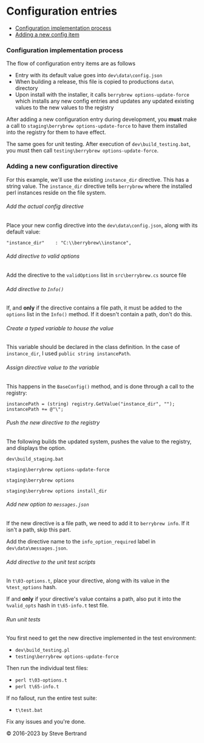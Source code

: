 # Configuration entries

- [Configuration implementation process](#configuration-implementation-process)
- [Adding a new config item](#adding-a-new-configuration-item)

### Configuration implementation process

The flow of configuration entry items are as follows

- Entry with its default value goes into `dev\data\config.json`
- When building a release, this file is copied to productions `data\`
directory
- Upon install with the installer, it calls `berrybrew options-update-force`
which installs any new config entries and updates any updated existing values
to the new values to the registry

After adding a new configuration entry during development, you **must** make a
call to `staging\berrybrew options-update-force` to have them installed into
the registry for them to have effect.

The same goes for unit testing. After execution of `dev\build_testing.bat`, you
must then call `testing\berrybrew options-update-force`.

### Adding a new configuration directive

For this example, we'll use the existing `instance_dir` directive. This has a
string value. The `instance_dir` directive tells `berrybrew` where the installed
perl instances reside on the file system.

###### Add the actual config directive

Place your new config directive into the `dev\data\config.json`, along with its
default value: 

    "instance_dir"    : "C:\\berrybrew\\instance",

###### Add directive to valid options

Add the directive to the `validOptions` list in `src\berrybrew.cs` source file

###### Add directive to `Info()`

If, and **only** if the directive contains a file path, it must be added to the
`options` list in the `Info()` method. If it doesn't contain a path, don't do
this.

###### Create a typed variable to house the value

This variable should be declared in the class definition. In the case of
`instance_dir`, I used `public string instancePath`.

###### Assign directive value to the variable

This happens in the `BaseConfig()` method, and is done through a call to the
registry:

    instancePath = (string) registry.GetValue("instance_dir", "");
    instancePath += @"\";

###### Push the new directive to the registry

The following builds the updated system, pushes the value to the registry, and
displays the option.

    dev\build_staging.bat

    staging\berrybrew options-update-force

    staging\berrybrew options

    staging\berrybrew options install_dir

###### Add new option to `messages.json`

If the new directive is a file path, we need to add it to `berrybrew info`. If
it isn't a path, skip this part.

Add the directive name to the `info_option_required` label in 
`dev\data\messages.json`.

###### Add directive to the unit test scripts

In `t\03-options.t`, place your directive, along with its value in the
`%test_options` hash.

If and **only** if your directive's value contains a path, also put it into the
`%valid_opts` hash in `t\65-info.t` test file.

###### Run unit tests

You first need to get the new directive implemented in the test environment:

- `dev\build_testing.pl`
- `testing\berrybrew options-update-force`

Then run the individual test files:

- `perl t\03-options.t`
- `perl t\65-info.t`

If no fallout, run the entire test suite:

- `t\test.bat`

Fix any issues and you're done.

&copy; 2016-2023 by Steve Bertrand
